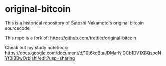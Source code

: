 original-bitcoin
================

This is a historical repository of Satoshi Nakamoto's original bitcoin sourcecode

This repo is a fork of:
https://github.com/trottier/original-bitcoin

Check out my study notebook:
https://docs.google.com/document/d/10t6koBurJDMarNjDCb1DV1XBQsooNYf3iBBwOrbjshI/edit?usp=sharing
